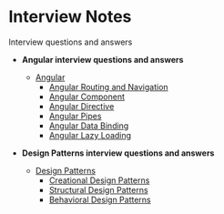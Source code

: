 # Interview Notes

Interview questions and answers

- **Angular interview questions and answers**
  - [Angular](https://github.com/sunilsoni/interview-notes/blob/main/angular/Angular.md)
    - [Angular Routing and Navigation](https://github.com/sunilsoni/interview-notes/blob/main/angular/angular-routing.md#1-angular-routing-and-navigation)
    - [Angular Component](https://github.com/sunilsoni/interview-notes/blob/main/angular/angular-components.md)
    - [Angular Directive](https://github.com/sunilsoni/interview-notes/blob/main/angular/angular-directive.md)
    - [Angular Pipes](https://github.com/sunilsoni/interview-notes/blob/main/angular/angular-pipes.md)
    - [Angular Data Binding](https://github.com/sunilsoni/interview-notes/blob/main/angular/angular-data-binding.md)
    - [Angular Lazy Loading](https://github.com/sunilsoni/interview-notes/blob/main/angular/angular-lazy-loading.md)
  
- **Design Patterns interview questions and answers**
  - [Design Patterns](https://github.com/sunilsoni/interview-notes/blob/main/design-pattern/design-pattern.md)
    - [Creational Design Patterns](https://github.com/sunilsoni/interview-notes/blob/main/design-pattern/creational-design-pattern.md)
    - [Structural Design Patterns](https://github.com/sunilsoni/interview-notes/blob/main/design-pattern/structural-design-pattern.md)
    - [Behavioral Design Patterns](https://github.com/sunilsoni/interview-notes/blob/main/design-pattern/behavioral-design-pattern.md)






